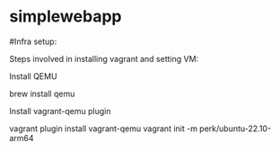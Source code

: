 # simplewebapp

#Infra setup:

Steps involved in installing vagrant and setting VM:

Install QEMU

brew install qemu

Install vagrant-qemu plugin

vagrant plugin install vagrant-qemu
vagrant init -m perk/ubuntu-22.10-arm64


